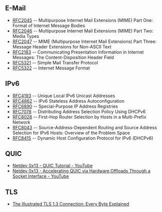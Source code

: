 ## E-Mail

* [RFC2045](https://tools.ietf.org/html/rfc2045) -- Multipurpose Internet Mail Extensions (MIME) Part One: Format of Internet Message Bodies
* [RFC2046](https://tools.ietf.org/html/rfc2046) -- Multipurpose Internet Mail Extensions (MIME) Part Two: Media Types
* [RFC2047](https://tools.ietf.org/html/rfc2047) -- MIME (Multipurpose Internet Mail Extensions) Part Three: Message Header Extensions for Non-ASCII Text
* [RFC2183](https://tools.ietf.org/html/rfc2183) -- Communicating Presentation Information in Internet Messages: The Content-Disposition Header Field
* [RFC5321](https://tools.ietf.org/html/rfc5321) -- Simple Mail Transfer Protocol
* [RFC5322](https://tools.ietf.org/html/rfc5322) -- Internet Message Format

## IPv6

* [RFC4193](https://tools.ietf.org/html/rfc4193) -- Unique Local IPv6 Unicast Addresses
* [RFC4862](https://tools.ietf.org/html/rfc4862) -- IPv6 Stateless Address Autoconfiguration
* [RFC6890](https://tools.ietf.org/html/rfc6890) -- Special-Purpose IP Address Registries
* [RFC7078](https://tools.ietf.org/html/rfc7078) -- Distributing Address Selection Policy Using DHCPv6
* [RFC8028](https://tools.ietf.org/html/rfc8028) -- First-Hop Router Selection by Hosts in a Multi-Prefix Network
* [RFC8043](https://tools.ietf.org/html/rfc8043) -- Source-Address-Dependent Routing and Source Address Selection for IPv6 Hosts: Overview of the Problem Space
* [RFC8415](https://tools.ietf.org/html/rfc8415) -- Dynamic Host Configuration Protocol for IPv6 (DHCPv6)

## QUIC

* [Netdev 0x13 - QUIC Tutorial - YouTube](https://www.youtube.com/watch?v=CtsBawwGwns)
* [Netdev 0x13 - Accelerating QUIC via Hardware Offloads Through a Socket Interface - YouTube](https://www.youtube.com/watch?v=ald5tP2VeGk)

## TLS

* [The Illustrated TLS 1.3 Connection: Every Byte Explained](https://tls13.ulfheim.net)
